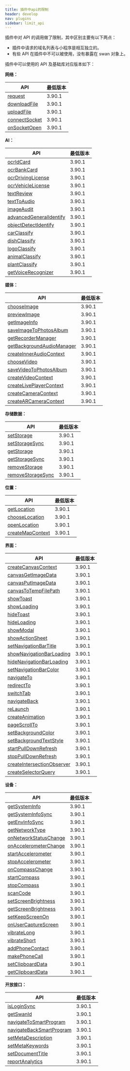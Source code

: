 ```yaml
---
title: 插件中api的限制
header: develop
nav: plugins
sidebar: limit_api
---
```


插件中对 API 的调用做了限制，其中区别主要有以下两点：

- 插件中请求的域名列表与小程序是相互独立的。
- 有些 API 在插件中不可以被使用，没有暴露在 swan 对象上。

插件中可以使用的 API 及基础库对应版本如下：

**网络：**

|API|最低版本|
|----|----|
|[request](/docs/develop/api/net_request/#request/)|3.90.1|
|[downloadFile](/docs/develop/api/net_uploadfile/#downloadFile/)|3.90.1|
|[uploadFile](/docs/develop/api/net_uploadfile/#uploadFile/)|3.90.1|
|[connectSocket](/docs/develop/api/net_websocket/#connectSocket/)|3.90.1|
|[onSocketOpen](/docs/develop/api/net_websocket/#onSocketOpen/)|3.90.1|

**AI：**

|API|最低版本|
|----|----|
|[ocrIdCard](/docs/develop/api/ai_ocr/#ocrIdCard/)|3.90.1|
|[ocrBankCard](/docs/develop/api/ai_ocr/#ocrBankCard/)|3.90.1|
|[ocrDrivingLicense](/docs/develop/api/ai_ocr/#ocrDrivingLicense/)|3.90.1|
|[ocrVehicleLicense](/docs/develop/api/ai_ocr/#ocrVehicleLicense/)|3.90.1|
|[textReview](/docs/develop/api/ai_text/#textReview/)|3.90.1|
|[textToAudio](/docs/develop/api/ai_audio/#textToAudio/)|3.90.1|
|[imageAudit](/docs/develop/api/ai_audit/#imageAudit/)|3.90.1|
|[advancedGeneralIdentify](/docs/develop/api/ai_classify/#advancedGeneralIdentify/)|3.90.1|
|[objectDetectIdentify](/docs/develop/api/ai_classify/#objectDetectIdentify/)|3.90.1|
|[carClassify](/docs/develop/api/ai_classify/#carClassify/)|3.90.1|
|[dishClassify](/docs/develop/api/ai_classify/#dishClassify/)|3.90.1|
|[logoClassify](/docs/develop/api/ai_classify/#logoClassify/)|3.90.1|
|[animalClassify](/docs/develop/api/ai_classify/#animalClassify/)|3.90.1|
|[plantClassify](/docs/develop/api/ai_classify/#plantClassify/)|3.90.1|
|[getVoiceRecognizer](/docs/develop/api/ai_voice/#getVoiceRecognizer/)|3.90.1|

**媒体：**

|API|最低版本|
|----|----|
|[chooseImage](/docs/develop/api/media_image/#chooseImage/)|3.90.1|
|[previewImage](/docs/develop/api/media_image/#previewImage/)|3.90.1|
|[getImageInfo](/docs/develop/api/media_image/#getImageInfo/)|3.90.1|
|[saveImageToPhotosAlbum](/docs/develop/api/media_image/#saveImageToPhotosAlbum/)|3.90.1|
|[getRecorderManager](/docs/develop/api/media_recorder/#getRecorderManager/)|3.90.1|
|[getBackgroundAudioManager](/docs/develop/api/media_backgroundaudiomanager/#getBackgroundAudioManager/)|3.90.1|
|[createInnerAudioContext](/docs/develop/api/media_createinneraudiocontext/#createInnerAudioContext/)|3.90.1|
|[chooseVideo](/docs/develop/api/media_video/#chooseVideo/)|3.90.1|
|[saveVideoToPhotosAlbum](/docs/develop/api/media_video/#saveVideoToPhotosAlbum/)|3.90.1|
|[createVideoContext](/docs/develop/api/media_videocontext/#createVideoContext/)|3.90.1|
|[createLivePlayerContext](/docs/develop/api/media_liveplayercontext/#createLivePlayerContext/)|3.90.1|
|[createCameraContext](/docs/develop/api/media_cameracontext/#createCameraContext/)|3.90.1|
|[createARCameraContext](/docs/develop/api/media_arcameracontext/#createARCameraContext/)|3.90.1|

**存储数据：**

|API|最低版本|
|----|----|
|[setStorage](/docs/develop/api/storage_save/#setStorage/)|3.90.1|
|[setStorageSync](/docs/develop/api/storage_save/#setStorageSync/)|3.90.1|
|[getStorage](/docs/develop/api/storage_save/#getStorage/)|3.90.1|
|[getStorageSync](/docs/develop/api/storage_save/#getStorageSync/)|3.90.1|
|[removeStorage](/docs/develop/api/storage_remove/#removeStorage/)|3.90.1|
|[removeStorageSync](/docs/develop/api/storage_remove/#removeStorageSync/)|3.90.1|

**位置：**

|API|最低版本|
|----|----|
|[getLocation](/docs/develop/api/location_get/#getLocation/)|3.90.1|
|[chooseLocation](/docs/develop/api/location_get/#chooseLocation/)|3.90.1|
|[openLocation](/docs/develop/api/location_open/#openLocation/)|3.90.1|
|[createMapContext](/docs/develop/api/location_map/#createMapContext/)|3.90.1|

**界面：**

|API|最低版本|
|----|----|
|[createCanvasContext](/docs/develop/api/show_canvas/#createCanvasContext/)|3.90.1|
|[canvasGetImageData](/docs/develop/api/show_canvas/#canvasGetImageData/)|3.90.1|
|[canvasPutImageData](/docs/develop/api/show_canvas/#canvasPutImageData/)|3.90.1|
|[canvasToTempFilePath](docs/develop/api/show_canvas/#canvasToTempFilePath-OBJECT-this/)|3.90.1|
|[showToast](/docs/develop/api/show_toast/#showToast/)|3.90.1|
|[showLoading](/docs/develop/api/show_toast/#showLoading/)|3.90.1|
|[hideToast](/docs/develop/api/show_toast/#hideToast/)|3.90.1|
|[hideLoading](/docs/develop/api/show_toast/#hideLoading/)|3.90.1|
|[showModal](/docs/develop/api/show_toast/#showModal/)|3.90.1|
|[showActionSheet](/docs/develop/api/show_toast/#showActionSheet/)|3.90.1|
|[setNavigationBarTitle](/docs/develop/api/show_navigationbar/#setNavigationBarTitle/)|3.90.1|
|[showNavigationBarLoading](/docs/develop/api/show_navigationbar/#showNavigationBarLoading/)|3.90.1|
|[hideNavigationBarLoading](/docs/develop/api/show_navigationbar/#hideNavigationBarLoading/)|3.90.1|
|[setNavigationBarColor](/docs/develop/api/show_navigationbar/#setNavigationBarColor/)|3.90.1|
|[navigateTo](/docs/develop/api/show_tab/#navigateTo/)|3.90.1|
|[redirectTo](/docs/develop/api/show_tab/#redirectTo/)|3.90.1|
|[switchTab](/docs/develop/api/show_tab/#switchTab/)|3.90.1|
|[navigateBack](/docs/develop/api/show_tab/#navigateBack/)|3.90.1|
|[reLaunch](/docs/develop/api/show_tab/#reLaunch/)|3.90.1|
|[createAnimation](/docs/develop/api/show_createanimation/#createAnimation/)|3.90.1|
|[pageScrollTo](/docs/develop/api/show_pagescrollto/#pageScrollTo/)|3.90.1|
|[setBackgroundColor](/docs/develop/api/show_background/#setBackgroundColor/)|3.90.1|
|[setBackgroundTextStyle](/docs/develop/api/show_background/#setBackgroundTextStyle/)|3.90.1|
|[startPullDownRefresh](/docs/develop/api/show_pull/#startPullDownRefresh/)|3.90.1|
|[stopPullDownRefresh](/docs/develop/api/show_pull/#stopPullDownRefresh/)|3.90.1|
|[createIntersectionObserver](/docs/develop/api/show_query/#createIntersectionObserver-this-options/)|3.90.1|
|[createSelectorQuery](/docs/develop/api/show_query/#createSelectorQuery/)|3.90.1|

**设备：**

|API|最低版本|
|----|----|
|[getSystemInfo](/docs/develop/api/device_sys/#getSystemInfo/)|3.90.1|
|[getSystemInfoSync](/docs/develop/api/device_sys/#getSystemInfoSync/)|3.90.1|
|[getEnvInfoSync](/docs/develop/api/device_sys/#getEnvInfoSync/)|3.90.1|
|[getNetworkType](/docs/develop/api/device_network/#getNetworkType/)|3.90.1|
|[onNetworkStatusChange](/docs/develop/api/device_network/#onNetworkStatusChange/)|3.90.1|
|[onAccelerometerChange](/docs/develop/api/device_accelerometer/#onAccelerometerChange/)|3.90.1|
|[startAccelerometer](/docs/develop/api/device_accelerometer/#startAccelerometer/)|3.90.1|
|[stopAccelerometer](/docs/develop/api/device_accelerometer/#stopAccelerometer/)|3.90.1|
|[onCompassChange](/docs/develop/api/device_compass/#onCompassChange/)|3.90.1|
|[startCompass](/docs/develop/api/device_compass/#startCompass/)|3.90.1|
|[stopCompass](/docs/develop/api/device_compass/#stopCompass/)|3.90.1|
|[scanCode](/docs/develop/api/device_scan/#scanCode/)|3.90.1|
|[setScreenBrightness](/docs/develop/api/device_screen/#setScreenBrightness/)|3.90.1|
|[getScreenBrightness](/docs/develop/api/device_screen/#getScreenBrightness/)|3.90.1|
|[setKeepScreenOn](/docs/develop/api/device_screen/#setKeepScreenOn/)|3.90.1|
|[onUserCaptureScreen](/docs/develop/api/device_capture/#onUserCaptureScreen/)|3.90.1|
|[vibrateLong](/docs/develop/api/device_vibrate/#vibrateLong/)|3.90.1|
|[vibrateShort](/docs/develop/api/device_vibrate/#vibrateShort/)|3.90.1|
|[addPhoneContact](/docs/develop/api/device_phonecontact/#addPhoneContact/)|3.90.1|
|[makePhoneCall](/docs/develop/api/device_call/#makePhoneCall/)|3.90.1|
|[setClipboardData](/docs/develop/api/device_clipboard/#setClipboardData/)|3.90.1|
|[getClipboardData](/docs/develop/api/device_clipboard/#getClipboardData/)|3.90.1|

**开放接口：**

|API|最低版本|
|----|----|
|[isLoginSync](/docs/develop/api/open_log/#isLoginSync/)|3.90.1|
|[getSwanId](/docs/develop/api/open_userinfo/#getSwanId/)|3.90.1|
|[navigateToSmartProgram](/docs/develop/api/open_smartprogram/#navigateToSmartProgram/)|3.90.1|
|[navigateBackSmartProgram](/docs/develop/api/open_smartprogram/#navigateBackSmartProgram/)|3.90.1|
|[setMetaDescription](/docs/develop/api/seo/#setMetaDescription/)|3.90.1|
|[setMetaKeywords](/docs/develop/api/seo/#setMetaKeywords/)|3.90.1|
|[setDocumentTitle](/docs/develop/api/seo/#setDocumentTitle/)|3.90.1|
|[reportAnalytics](/docs/develop/api/data/#reportAnalytics/)|3.90.1|